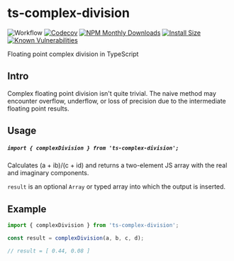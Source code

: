 # ts-complex-division

![Workflow](https://github.com/paxa1887/ts-complex-division/actions/workflows/main.yml/badge.svg)
[![Codecov](https://codecov.io/gh/paxa1887/ts-complex-division/graph/badge.svg?token=S6U22KXOKW)](https://codecov.io/gh/paxa1887/ts-complex-division) [![NPM Monthly Downloads](https://img.shields.io/npm/dm/ts-complex-division.svg?style=flat)](https://www.npmjs.com/package/ts-complex-division)
[![Install Size](https://packagephobia.com/badge?p=ts-complex-division)](https://packagephobia.com/result?p=ts-complex-division) [![Known Vulnerabilities](https://snyk.io/test/github/paxa1887/ts-complex-division/badge.svg)](https://snyk.io/test/github/paxa1887/ts-complex-division)

Floating point complex division in TypeScript

## Intro

Complex floating point division isn't quite trivial. The naive method may encounter overflow, underflow, or loss of precision due to the intermediate floating point results.

## Usage

##### `import { complexDivision } from 'ts-complex-division';`

Calculates (a + ib)/(c + id) and returns a two-element JS array with the real and imaginary components.

`result` is an optional `Array` or typed array into which the output is inserted.

## Example

```TypeScript
import { complexDivision } from 'ts-complex-division';

const result = complexDivision(a, b, c, d);

// result = [ 0.44, 0.08 ]
```

